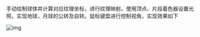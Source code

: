 手动绘制球体并计算对应纹理坐标，进行纹理映射。使用顶点、片段着色器设置光照，实现地球，月球的公转及自转。鼠标键盘进行控制视角，实现效果如下

![img](https://github.com/SPengLiang/graphics2018/blob/master/21851140%E5%BD%AD%E4%BA%AE/Project02/demo.gif)
